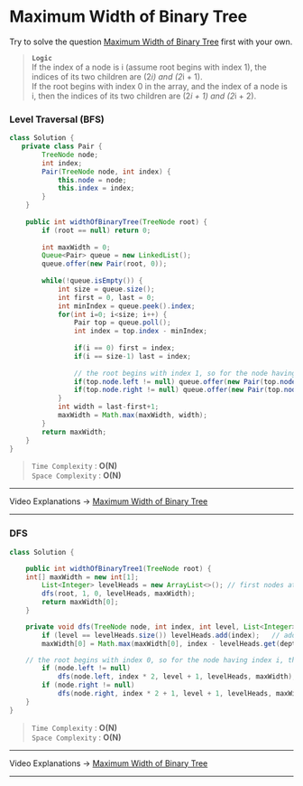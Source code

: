 #  Maximum Width of Binary Tree
Try to solve the question [Maximum Width of Binary Tree](https://leetcode.com/problems/maximum-width-of-binary-tree/) first with your own.

> **`Logic`**   
> If the index of a node is i (assume root begins with index 1), the indices of its two children are (2*i) and (2*i + 1).      
> If the root begins with index 0 in the array, and the index of a node is i, then the indices of its two children are (2*i + 1) and (2*i + 2).

### Level Traversal (BFS)
```java
class Solution {
   private class Pair {
        TreeNode node;
        int index;
        Pair(TreeNode node, int index) {
            this.node = node;
            this.index = index;
        }
    }
    
    public int widthOfBinaryTree(TreeNode root) {
        if (root == null) return 0;
        
        int maxWidth = 0;
        Queue<Pair> queue = new LinkedList();
        queue.offer(new Pair(root, 0));
        
        while(!queue.isEmpty()) {
            int size = queue.size();
            int first = 0, last = 0;
            int minIndex = queue.peek().index;
            for(int i=0; i<size; i++) {
                Pair top = queue.poll();
                int index = top.index - minIndex;
                
                if(i == 0) first = index;
                if(i == size-1) last = index;
                
                // the root begins with index 1, so for the node having index i, the indices of its two children are 2*i + 1 and 2*i + 2.
                if(top.node.left != null) queue.offer(new Pair(top.node.left, 2*index+1));
                if(top.node.right != null) queue.offer(new Pair(top.node.right, 2*index+2));
            }
            int width = last-first+1;
            maxWidth = Math.max(maxWidth, width);
        }
        return maxWidth;
    } 
}
```
> `Time Complexity` : **O(N)**   
> `Space Complexity` : **O(N)**   
---
Video Explanations -> [Maximum Width of Binary Tree](https://www.youtube.com/watch?v=ZbybYvcVLks&list=PLgUwDviBIf0q8Hkd7bK2Bpryj2xVJk8Vk&index=29)
<hr>

### DFS
```java
class Solution {

	public int widthOfBinaryTree1(TreeNode root) {
    int[] maxWidth = new int[1];
		List<Integer> levelHeads = new ArrayList<>(); // first nodes at each level;
		dfs(root, 1, 0, levelHeads, maxWidth);
		return maxWidth[0];
	}

	private void dfs(TreeNode node, int index, int level, List<Integer> levelHeads, int[] maxWidth) {
		if (level == levelHeads.size()) levelHeads.add(index);   // add first node
		maxWidth[0] = Math.max(maxWidth[0], index - levelHeads.get(depth) + 1);

    // the root begins with index 0, so for the node having index i, the indices of its two children are 2*i and 2*i + 1.
		if (node.left != null)
			dfs(node.left, index * 2, level + 1, levelHeads, maxWidth);
		if (node.right != null)
			dfs(node.right, index * 2 + 1, level + 1, levelHeads, maxWidth);
	}
}
```
> `Time Complexity` : **O(N)**   
> `Space Complexity` : **O(N)**   
---
Video Explanations -> [Maximum Width of Binary Tree](https://www.youtube.com/watch?v=YP_wb6pX0lk)
<hr>
